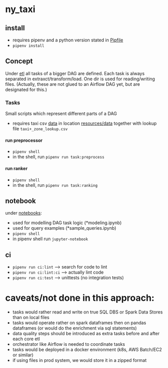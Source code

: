 # ny_taxi

## install

- requires pipenv and a python version stated in [Pipfile](Pipfile)
- `pipenv install`

## Concept

Under [etl](etl) all tasks of a bigger DAG are defined.
Each task is always separated in extraxct/transform/load.
One dir is used for reading/writing files.
(Actually, these are not glued to an Airflow DAG yet, but are designated for this.)

### Tasks 
Small scripts which represent different parts of a DAG
- requires taxi csv [data](https://www1.nyc.gov/site/tlc/about/tlc-trip-record-data.page) in location [resources/data](resources/data) together with lookup file `taxi+_zone_lookup.csv`

#### run preprocessor
- `pipenv shell`
- in the shell, run `pipenv run task:preprocess` 

#### run ranker
- `pipenv shell`
- in the shell, run `pipenv run task:ranking` 

## notebook
under [notebooks](notebooks):
- used for modelling DAG task logic (*modeling.ipynb)
- used for query examples (*sample_queries.ipynb)
- `pipenv shell`
- in pipenv shell run `jupyter-notebook`

## ci
- `pipenv run ci:lint` --> search for code to lint
- `pipenv run ci:lint:ci` --> actually lint code
- `pipenv run ci:test` --> unittests (no integration tests)

# caveats/not done in this approach:
- tasks would rather read and write on true SQL DBS or Spark Data Stores than on local files
- tasks would operate rather on spark dataframes then on pandas dataframes (or would do the enrichment via sql statements)
- data quality steps should be introduced as extra tasks before and after each core etl
- orchestrator like Airflow is needed to coordinate tasks
- tasks would be deployed in a docker environment (k8s, AWS Batch/EC2 or similar)
- if using files in prod system, we would store it in a zipped format





